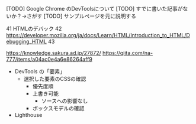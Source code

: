 [TODO] Google Chrome のDevToolsについて
[TODO] すでに書いた記事がないか？→さがす
[TODO] サンプルページを元に説明する

 41   HTMLのデバック
 42     https://developer.mozilla.org/ja/docs/Learn/HTML/Introduction_to_HTML/Debugging_HTML
 43

https://knowledge.sakura.ad.jp/27872/
https://qiita.com/na-777/items/a04ac0e4a6e86264aff9


- DevTools の「要素」
	- 選択した要素のCSSの確認
		- 優先度順
		- 上書き可能
			- ソースへの影響なし
		- ボックスモデルの確認
- Lighthouse
